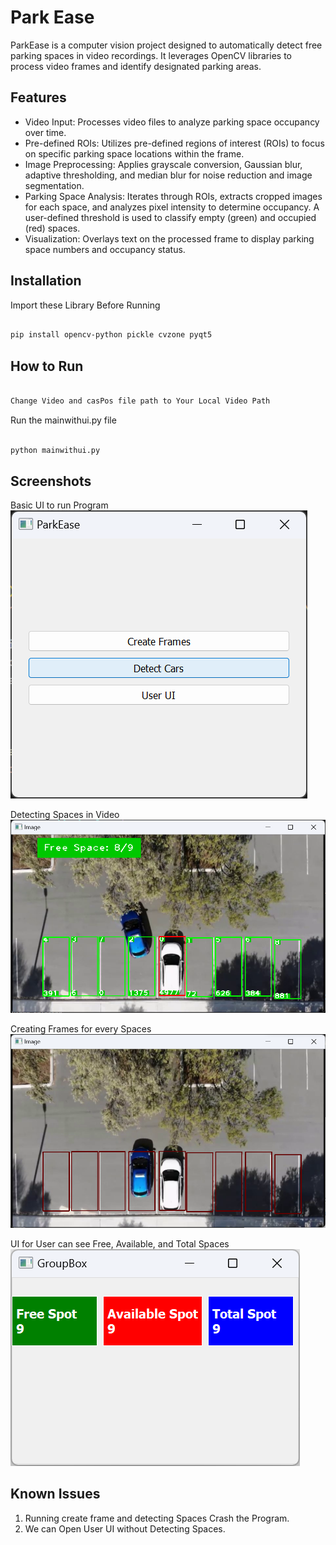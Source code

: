 
# Park Ease

ParkEase is a computer vision project designed to automatically detect free parking spaces in video recordings. It leverages OpenCV libraries to process video frames and identify designated parking areas.


## Features

- Video Input: Processes video files to analyze parking space occupancy over time.
- Pre-defined ROIs: Utilizes pre-defined regions of interest (ROIs) to focus on specific parking space locations within the frame.
- Image Preprocessing: Applies grayscale conversion, Gaussian blur, adaptive thresholding, and median blur for noise reduction and image segmentation.
- Parking Space Analysis: Iterates through ROIs, extracts cropped images for each space, and analyzes pixel intensity to determine occupancy. A user-defined threshold is used to classify empty (green) and occupied (red) spaces.
- Visualization: Overlays text on the processed frame to display parking space numbers and occupancy status.

## Installation 

Import these Library Before Running

```bash

pip install opencv-python pickle cvzone pyqt5

```

## How to Run

```bash

Change Video and casPos file path to Your Local Video Path

```
Run the mainwithui.py file
```bash

python mainwithui.py

```



## Screenshots
Basic UI to run Program
![Basic UI](https://github.com/SatyamDevv/ParkEase-Parking-Space-Detection/blob/main/Screenshots/basicui.png)


Detecting Spaces in Video
![Space Detection](https://github.com/SatyamDevv/ParkEase-Parking-Space-Detection/blob/main/Screenshots/detectspace.png)

Creating Frames for every Spaces
![Make Frames](https://github.com/SatyamDevv/ParkEase-Parking-Space-Detection/blob/main/Screenshots/makeframe.png)

UI for User can see Free, Available, and Total Spaces 
![User UI](https://github.com/SatyamDevv/ParkEase-Parking-Space-Detection/blob/main/Screenshots/userui.png)

## Known Issues

1. Running create frame and detecting Spaces Crash the Program.
2. We can Open User UI without Detecting Spaces.
